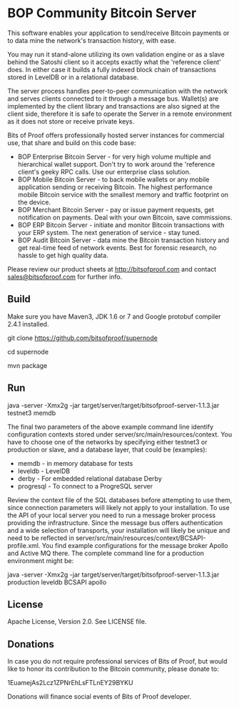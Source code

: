 BOP Community Bitcoin Server
============================

This software enables your application to send/receive Bitcoin payments or to data mine the network's transaction history, with ease.

You may run it stand-alone utilizing its own validation engine or as a slave behind the Satoshi client so it accepts exactly what the 'reference client' does. In either case it builds a fully indexed block chain of transactions stored in LevelDB or in a relational database.

The server process handles peer-to-peer communication with the network and serves clients connected to it through a message bus. Wallet(s) are implemented by the client library and transactions are also signed at the client side, therefore it is safe to operate the Server in a remote environment as it does not store or receive private keys.

Bits of Proof offers professionally hosted server instances for commercial use, that share and build on this code base:

* BOP Enterprise Bitcoin Server -  for very high volume multiple and hierarchical wallet support. Don't try to work around the 'reference client's geeky RPC calls. Use our enterprise class solution.
* BOP Mobile Bitcoin Server -  to back mobile wallets or any mobile application sending or receiving Bitcoin. The highest performance mobile Bitcoin service with the smallest memory and traffic footprint on the device.
* BOP Merchant Bitcoin Server - pay or issue payment requests, get notification on payments. Deal with your own Bitcoin, save commissions.
* BOP ERP Bitcoin Server - initiate and monitor Bitcoin transactions with your ERP system. The next generation of service - stay tuned.
* BOP Audit Bitcoin Server - data mine the Bitcoin transaction history and get real-time feed of network events. Best for forensic research, no hassle to get high quality data.

Please review our product sheets at http://bitsofproof.com and contact sales@bitsofproof.com for further info.

Build
-----
Make sure you have Maven3, JDK 1.6 or 7 and Google protobuf compiler 2.4.1 installed.

   git clone https://github.com/bitsofproof/supernode

   cd supernode
   
   mvn package

Run
---

java -server -Xmx2g -jar target/server/target/bitsofproof-server-1.1.3.jar testnet3 memdb

The final two parameters of the above example command line identify configuration contexts stored under server/src/main/resources/context. You have to choose one of the networks by specifying either testnet3 or production or slave, and a database layer, that could be (examples):
   
   * memdb - in memory database for tests
   * leveldb - LevelDB
   * derby - For embedded relational database Derby
   * progresql - To connect to a ProgreSQL server

Review the context file of the SQL databases before attempting to use them, since connection parameters will likely not apply to your installation. To use the API of your local server you need to run a message broker process providing the infrastructure. Since the message bus offers authentication and a wide selection of transports, your installation will likely be unique and need to be reflected in server/src/main/resources/context/BCSAPI-profile.xml. You find example configurations for the message broker Apollo and Active MQ there. The complete command line for a production environment might be:

java -server -Xmx2g -jar target/server/target/bitsofproof-server-1.1.3.jar production leveldb BCSAPI apollo


License
-------
Apache License, Version 2.0. See LICENSE file.

Donations
---------
In case you do not require professional services of Bits of Proof, but would like to honor its contribution to the Bitcoin community, please donate to:

1EuamejAs2Lcz1ZPNrEhLsFTLnEY29BYKU

Donations will finance social events of Bits of Proof developer.